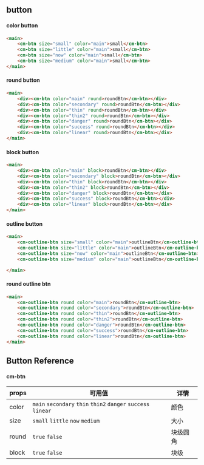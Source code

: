 button
---

#### color button

```html
<main>
    <cm-btn size="small" color="main">small</cm-btn>
    <cm-btn size="little" color="main">small</cm-btn>
    <cm-btn size="now" color="main">small</cm-btn>
    <cm-btn size="medium" color="main">small</cm-btn>
</main>
```
#### round button

```html
<main>
    <div><cm-btn color="main" round>roundBtn</cm-btn></div>
    <div><cm-btn color="secondary" round>roundBtn</cm-btn></div>
    <div><cm-btn color="thin" round>roundBtn</cm-btn></div>
    <div><cm-btn color="thin2" round>roundBtn</cm-btn></div>
    <div><cm-btn color="danger" round>roundBtn</cm-btn></div>
    <div><cm-btn color="success" round>roundBtn</cm-btn></div>
    <div><cm-btn color="linear" round>roundBtn</cm-btn></div>
</main>

```
#### block button

```html
<main>
    <div><cm-btn color="main" block>roundBtn</cm-btn></div>
    <div><cm-btn color="secondary" block>roundBtn</cm-btn></div>
    <div><cm-btn color="thin" block>roundBtn</cm-btn></div>
    <div><cm-btn color="thin2" block>roundBtn</cm-btn></div>
    <div><cm-btn color="danger" block>roundBtn</cm-btn></div>
    <div><cm-btn color="success" block>roundBtn</cm-btn></div>
    <div><cm-btn color="linear" block>roundBtn</cm-btn></div>
</main>

```

#### outline button
```html
<main>
    <cm-outline-btn size="small" color="main">outlineBtn</cm-outline-btn>
    <cm-outline-btn size="little" color="main">outlineBtn</cm-outline-btn>
    <cm-outline-btn size="now" color="main">outlineBtn</cm-outline-btn>
    <cm-outline-btn size="medium" color="main">outlineBtn</cm-outline-btn>

</main>

```

#### round outline btn
```html
<main>
    <cm-outline-btn round color="main">roundBtn</cm-outline-btn>
    <cm-outline-btn round color="secondary">roundBtn</cm-outline-btn>
    <cm-outline-btn round color="thin">roundBtn</cm-outline-btn>
    <cm-outline-btn round color="thin2">roundBtn</cm-outline-btn>
    <cm-outline-btn round color="danger">roundBtn</cm-outline-btn>
    <cm-outline-btn round color="success">roundBtn</cm-outline-btn>
    <cm-outline-btn round color="linear">roundBtn</cm-outline-btn>
</main>

```
Button Reference
---
#### cm-btn
|props|可用值|详情|
|-|-|-|
|color|`main` `secondary` `thin` `thin2` `danger` `success` `linear`| 颜色|
|size|`small` `little` `now` `medium`| 大小 |
|round|`true` `false`| 块级圆角|
|block|`true` `false`| 块级|